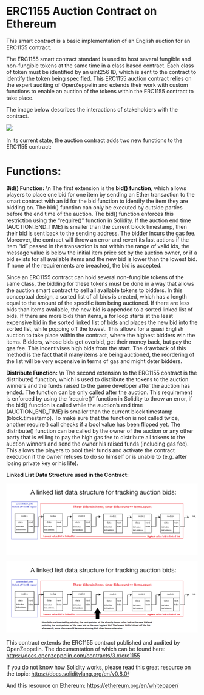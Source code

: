 # ERC1155 Auction Contract on Ethereum

This smart contract is a basic implementation of an English auction for an ERC1155 contract. 

The ERC1155 smart contract standard is used to host several fungible and non-fungible tokens at the same time in a class based contract. Each class of token must be identified by an uint256 ID, which is sent to the contract to identify the token being specified. This ERC1155 auction contract relies on the expert auditing of OpenZeppelin and extends their work with custom functions to enable an auction of the tokens within the ERC1155 contract to take place.

The image below describes the interactions of stakeholders with the contract.

![](<./Ethereum ERC1155 Auction Diagram.jpeg>)

In its current state, the auction contract adds two new functions to the ERC1155 contract:

# Functions:

**Bid() Function:** \n
The first extension is the **bid() function**, which allows players to place one bid for one item by sending an
Ether transaction to the smart contract with an id for the bid function to identify the item they are bidding
on. The bid() function can only be executed by outside parties before the end time of the auction. The
bid() function enforces this restriction using the “require()” function in Solidity. If the auction end time
(AUCTION_END_TIME) is smaller than the current block timestamp, then their bid is sent back to the
sending address. The bidder incurs the gas fee. Moreover, the contract will throw an error and revert its
last actions if the item “id” passed in the transaction is not within the range of valid ids, the message value
is below the initial item price set by the auction owner, or if a bid exists for all available items and the
new bid is lower than the lowest bid. If none of the requirements are breached, the bid is accepted.

Since an ERC1155 contract can hold several non-fungible tokens of the same class, the bidding for these
tokens must be done in a way that allows the auction smart contract to sell all available tokens to bidders.
In this conceptual design, a sorted list of all bids is created, which has a length equal to the amount of the
specific item being auctioned. If there are less bids than items available, the new bid is appended to a
sorted linked list of bids. If there are more bids than items, a for loop starts at the least expensive bid in
the sorted linked list of bids and places the new bid into the sorted list, while popping off the lowest. This
allows for a quasi English auction to take place within the contract, where the highest bidders win the
items. Bidders, whose bids get overbid, get their money back, but pay the gas fee. This
incentivises high bids from the start. The drawback of this method is the fact that if many items are being
auctioned, the reordering of the list will be very expensive in terms of gas and might deter bidders.

**Distribute Function:** \n
The second extension to the ERC1155 contract is the distribute() function, which is used to distribute the
tokens to the auction winners and the funds raised to the game developer after the auction has ended. The
function can be only called after the auction. This requirement is enforced by using the “require()”
function in Solidity to throw an error, if the bid() function is called while the auction’s end time
(AUCTION_END_TIME) is smaller than the current block timestamp (block.timestamp). To make sure
that the function is not called twice, another require() call checks if a bool value has been flipped yet. The
distribute() function can be called by the owner of the auction or any other party that is willing to pay the
high gas fee to distribute all tokens to the auction winners and send the owner his raised funds (including
gas fee). This allows the players to pool their funds and activate the contract execution if the owner
refuses to do so himself or is unable to (e.g. after losing private key or his life).


**Linked List Data Structure used in the Contract:**

![](<./Linked list diagram step 1.png>)

![](<./Linked list diagram step 2.png>)


This contract extends the ERC1155 contract published and audited by OpenZeppelin. The documentation of which can be found here: 
https://docs.openzeppelin.com/contracts/3.x/erc1155

If you do not know how Solidity works, please read this great resource on the topic:
https://docs.soliditylang.org/en/v0.8.0/

And this resource on Ethereum:
https://ethereum.org/en/whitepaper/

